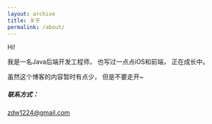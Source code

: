 ```yaml
---
layout: archive
title: 关于
permalink: /about/
---
```


Hi! 

我是一名Java后端开发工程师，
也写过一点点iOS和前端，
正在成长中。


虽然这个博客的内容暂时有点少，
但是不要走开~


##### 联系方式：
[zdw1224@gmail.com](mailto:zdw1224@gmail.com)